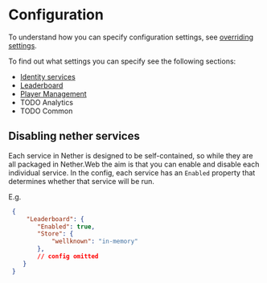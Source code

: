 # Configuration

To understand how you can specify configuration settings, see [overriding settings](overriding-settings.md).


To find out what settings you can specify see the following sections:

* [Identity services](identity.md)
* [Leaderboard](leaderboard.md)
* [Player Management](player-management.md)
* TODO Analytics
* TODO Common



## Disabling nether services

Each service in Nether is designed to be self-contained, so while they are all packaged in Nether.Web the aim is that you can enable and disable each individual service. In the config, each service has an `Enabled` property that determines whether that service will be run.

E.g.

```json
 {
     "Leaderboard": {
        "Enabled": true,
        "Store": {
            "wellknown": "in-memory"
        },
        // config omitted
    }
 }
```